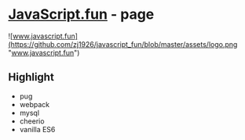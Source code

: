# [JavaScript.fun](http://www.javascript.fun) - page
![www.javascript.fun](https://github.com/zj1926/javascript_fun/blob/master/assets/logo.png "www.javascript.fun")

## Highlight

- pug
- webpack
- mysql
- cheerio
- vanilla ES6
